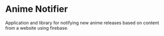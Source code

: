 # Anime Notifier
Application and library for notifying new anime releases based on content from a website using firebase. 
